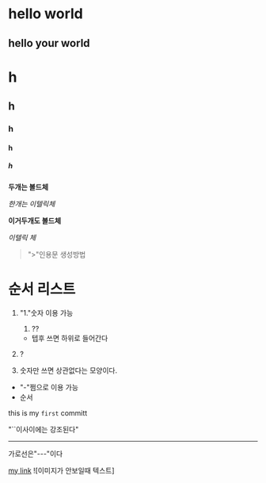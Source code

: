 # hello world
## hello your world


# h
## h
### h
#### h
##### h

**두개는 볼드체**

*한개는 이텔릭체*

__이거두개도 볼드체__

_이텔릭 체_

>">"인용문 생성방법

# 순서 리스트
1. "1."숫자 이용 가능
    1. ??
    - 텝후 쓰면 하위로 들어간다
    
5. ?
5. 숫자만 쓰면 상관없다는 모양이다.

- "-"쩜으로 이용 가능
- 순서

this is my `first`
 committ

 "``이사이에는 강조된다"

 ---
 가로선은"---"이다

 [my link](https://www.google.com/search?newwindow=1&sxsrf=ALeKk00UlpL08afbZqmGoF2purVSPNifdA%3A1604764781974&ei=bcSmX8v2OoaJmAWd5riAAw&q=%EA%B9%83%ED%97%88%EB%B8%8C&oq=%EA%B9%83%ED%97%88%EB%B8%8C&gs_lcp=CgZwc3ktYWIQAzIECCMQJzIECCMQJzIECCMQJzICCAAyAggAMgIIADICCAAyAggAMgIIADICCAA6BQgAELEDUK0OWMAUYK0VaAFwAHgBgAFuiAGjBZIBAzYuMZgBAKABAaoBB2d3cy13aXrAAQE&sclient=psy-ab&ved=0ahUKEwiL4ZvW5vDsAhWGBKYKHR0zDjAQ4dUDCA0&uact=5)
 ![이미지가 안보일때 텍스트]